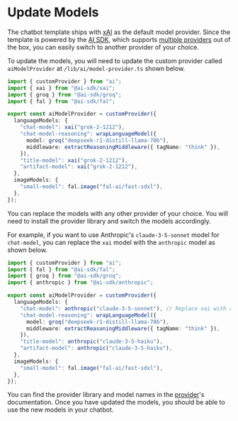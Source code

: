 # Update Models

The chatbot template ships with [xAI](https://sdk.vercel.ai/providers/ai-sdk-providers/xai) as the default model provider. Since the template is powered by the [AI SDK](https://sdk.vercel.ai), which supports [multiple providers](https://sdk.vercel.ai/providers/ai-sdk-providers) out of the box, you can easily switch to another provider of your choice.

To update the models, you will need to update the custom provider called `aiModelProvider` at `/lib/ai/model-provider.ts` shown below.

```ts
import { customProvider } from "ai";
import { xai } from "@ai-sdk/xai";
import { groq } from "@ai-sdk/groq";
import { fal } from "@ai-sdk/fal";

export const aiModelProvider = customProvider({
  languageModels: {
    "chat-model": xai("grok-2-1212"),
    "chat-model-reasoning": wrapLanguageModel({
      model: groq("deepseek-r1-distill-llama-70b"),
      middleware: extractReasoningMiddleware({ tagName: "think" }),
    }),
    "title-model": xai("grok-2-1212"),
    "artifact-model": xai("grok-2-1212"),
  },
  imageModels: {
    "small-model": fal.image("fal-ai/fast-sdxl"),
  },
});
```

You can replace the models with any other provider of your choice. You will need to install the provider library and switch the models accordingly.

For example, if you want to use Anthropic's `claude-3-5-sonnet` model for `chat-model`, you can replace the `xai` model with the `anthropic` model as shown below.

```ts
import { customProvider } from "ai";
import { fal } from "@ai-sdk/fal";
import { groq } from "@ai-sdk/groq";
import { anthropic } from "@ai-sdk/anthropic";

export const aiModelProvider = customProvider({
  languageModels: {
    "chat-model": anthropic("claude-3-5-sonnet"), // Replace xai with anthropic
    "chat-model-reasoning": wrapLanguageModel({
      model: groq("deepseek-r1-distill-llama-70b"),
      middleware: extractReasoningMiddleware({ tagName: "think" }),
    }),
    "title-model": anthropic("claude-3-5-haiku"),
    "artifact-model": anthropic("claude-3-5-haiku"),
  },
  imageModels: {
    "small-model": fal.image("fal-ai/fast-sdxl"),
  },
});
```

You can find the provider library and model names in the [provider](https://sdk.vercel.ai/providers/ai-sdk-providers)'s documentation. Once you have updated the models, you should be able to use the new models in your chatbot.
